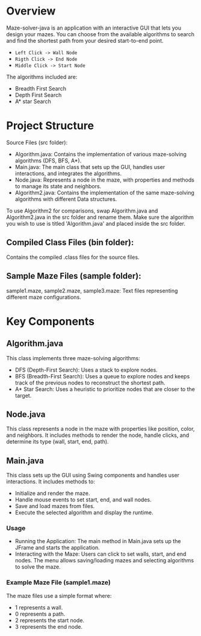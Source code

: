 # Overview

Maze-solver-java is an application with an interactive GUI that lets you design your mazes. You can choose from the available algorithms to search and find the shortest path from your desired start-to-end point.

* `Left Click -> Wall Node`
* `Rigth Click -> End Node`
* `Middle Click -> Start Node`

The algorithms included are:

* Breadth First Search
* Depth First Search
* A* star Search 

# Project Structure
Source Files (src folder):

- Algorithm.java: Contains the implementation of various maze-solving algorithms (DFS, BFS, A*).
- Main.java: The main class that sets up the GUI, handles user interactions, and integrates the algorithms.
- Node.java: Represents a node in the maze, with properties and methods to manage its state and neighbors.
- Algorithm2.java: Contains the implementation of the same maze-solving algorithms with different Data structures.

To use Algorithm2 for comparisons, swap Algorithm.java and Algorithm2.java in the src folder and rename them.
Make sure the algorithm you wish to use is titled 'Algorithm.java' and placed inside the src folder. 

## Compiled Class Files (bin folder):

Contains the compiled .class files for the source files.

## Sample Maze Files (sample folder):

sample1.maze, sample2.maze, sample3.maze: Text files representing different maze configurations.

# Key Components

## Algorithm.java
This class implements three maze-solving algorithms:

- DFS (Depth-First Search): Uses a stack to explore nodes.
- BFS (Breadth-First Search): Uses a queue to explore nodes and keeps track of the previous nodes to reconstruct
the shortest path.
- A* Star Search: Uses a heuristic to prioritize nodes that are closer to the target.

## Node.java
This class represents a node in the maze with properties like position, color, and neighbors. It includes methods to render the node, handle clicks, and determine its type (wall, start, end, path).

## Main.java
This class sets up the GUI using Swing components and handles user interactions. It includes methods to:

- Initialize and render the maze.
- Handle mouse events to set start, end, and wall nodes.
- Save and load mazes from files.
- Execute the selected algorithm and display the runtime.

### Usage

- Running the Application: The main method in Main.java sets up the JFrame and starts the application.
- Interacting with the Maze: Users can click to set walls, start, and end nodes. The menu allows saving/loading mazes and selecting algorithms to solve the maze.

### Example Maze File (sample1.maze)

The maze files use a simple format where:

- 1 represents a wall.
- 0 represents a path.
- 2 represents the start node.
- 3 represents the end node.
